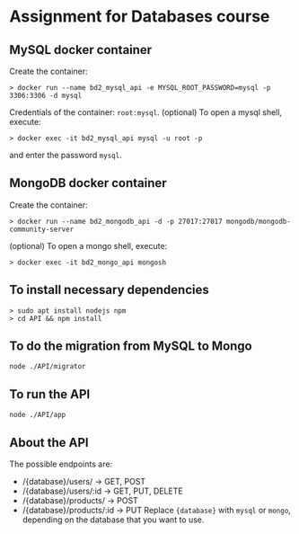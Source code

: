 # Assignment for Databases course

## MySQL docker container
Create the container:
```shell
> docker run --name bd2_mysql_api -e MYSQL_ROOT_PASSWORD=mysql -p 3306:3306 -d mysql
```
Credentials of the container: `root:mysql`. 
(optional) To open a mysql shell, execute:
```shell
> docker exec -it bd2_mysql_api mysql -u root -p
```
and enter the password `mysql`.

## MongoDB docker container
Create the container:
```shell
> docker run --name bd2_mongodb_api -d -p 27017:27017 mongodb/mongodb-community-server
```

(optional) To open a mongo shell, execute:
```shell
> docker exec -it bd2_mongo_api mongosh
```

## To install necessary dependencies
```shell
> sudo apt install nodejs npm
> cd API && npm install
```

## To do the migration from MySQL to Mongo
```shell
node ./API/migrator
```

## To run the API
```shell
node ./API/app
```

## About the API
The possible endpoints are:
- /{database}/users/ -> GET, POST
- /{database}/users/:id -> GET, PUT, DELETE
- /{database}/products/ -> POST
- /{database}/products/:id -> PUT
Replace `{database}` with `mysql` or `mongo`, depending on the database that you want to use.
